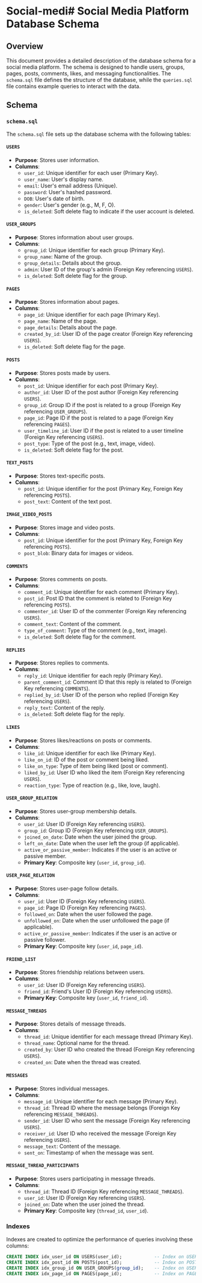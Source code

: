 # Social-medi# Social Media Platform Database Schema

## Overview

This document provides a detailed description of the database schema for a social media platform. The schema is designed to handle users, groups, pages, posts, comments, likes, and messaging functionalities. The `schema.sql` file defines the structure of the database, while the `queries.sql` file contains example queries to interact with the data.

## Schema

### `schema.sql`

The `schema.sql` file sets up the database schema with the following tables:

#### `USERS`

- **Purpose**: Stores user information.
- **Columns**:
  - `user_id`: Unique identifier for each user (Primary Key).
  - `user_name`: User's display name.
  - `email`: User's email address (Unique).
  - `password`: User's hashed password.
  - `DOB`: User's date of birth.
  - `gender`: User's gender (e.g., M, F, O).
  - `is_deleted`: Soft delete flag to indicate if the user account is deleted.

#### `USER_GROUPS`

- **Purpose**: Stores information about user groups.
- **Columns**:
  - `group_id`: Unique identifier for each group (Primary Key).
  - `group_name`: Name of the group.
  - `group_details`: Details about the group.
  - `admin`: User ID of the group's admin (Foreign Key referencing `USERS`).
  - `is_deleted`: Soft delete flag for the group.

#### `PAGES`

- **Purpose**: Stores information about pages.
- **Columns**:
  - `page_id`: Unique identifier for each page (Primary Key).
  - `page_name`: Name of the page.
  - `page_details`: Details about the page.
  - `created_by_id`: User ID of the page creator (Foreign Key referencing `USERS`).
  - `is_deleted`: Soft delete flag for the page.

#### `POSTS`

- **Purpose**: Stores posts made by users.
- **Columns**:
  - `post_id`: Unique identifier for each post (Primary Key).
  - `author_id`: User ID of the post author (Foreign Key referencing `USERS`).
  - `group_id`: Group ID if the post is related to a group (Foreign Key referencing `USER_GROUPS`).
  - `page_id`: Page ID if the post is related to a page (Foreign Key referencing `PAGES`).
  - `user_timeline_id`: User ID if the post is related to a user timeline (Foreign Key referencing `USERS`).
  - `post_type`: Type of the post (e.g., text, image, video).
  - `is_deleted`: Soft delete flag for the post.

#### `TEXT_POSTS`

- **Purpose**: Stores text-specific posts.
- **Columns**:
  - `post_id`: Unique identifier for the post (Primary Key, Foreign Key referencing `POSTS`).
  - `post_text`: Content of the text post.

#### `IMAGE_VIDEO_POSTS`

- **Purpose**: Stores image and video posts.
- **Columns**:
  - `post_id`: Unique identifier for the post (Primary Key, Foreign Key referencing `POSTS`).
  - `post_blob`: Binary data for images or videos.

#### `COMMENTS`

- **Purpose**: Stores comments on posts.
- **Columns**:
  - `comment_id`: Unique identifier for each comment (Primary Key).
  - `post_id`: Post ID that the comment is related to (Foreign Key referencing `POSTS`).
  - `commenter_id`: User ID of the commenter (Foreign Key referencing `USERS`).
  - `comment_text`: Content of the comment.
  - `type_of_comment`: Type of the comment (e.g., text, image).
  - `is_deleted`: Soft delete flag for the comment.

#### `REPLIES`

- **Purpose**: Stores replies to comments.
- **Columns**:
  - `reply_id`: Unique identifier for each reply (Primary Key).
  - `parent_comment_id`: Comment ID that this reply is related to (Foreign Key referencing `COMMENTS`).
  - `replied_by_id`: User ID of the person who replied (Foreign Key referencing `USERS`).
  - `reply_text`: Content of the reply.
  - `is_deleted`: Soft delete flag for the reply.

#### `LIKES`

- **Purpose**: Stores likes/reactions on posts or comments.
- **Columns**:
  - `like_id`: Unique identifier for each like (Primary Key).
  - `like_on_id`: ID of the post or comment being liked.
  - `like_on_type`: Type of item being liked (post or comment).
  - `liked_by_id`: User ID who liked the item (Foreign Key referencing `USERS`).
  - `reaction_type`: Type of reaction (e.g., like, love, laugh).

#### `USER_GROUP_RELATION`

- **Purpose**: Stores user-group membership details.
- **Columns**:
  - `user_id`: User ID (Foreign Key referencing `USERS`).
  - `group_id`: Group ID (Foreign Key referencing `USER_GROUPS`).
  - `joined_on_date`: Date when the user joined the group.
  - `left_on_date`: Date when the user left the group (if applicable).
  - `active_or_passive_member`: Indicates if the user is an active or passive member.
  - **Primary Key**: Composite key (`user_id`, `group_id`).

#### `USER_PAGE_RELATION`

- **Purpose**: Stores user-page follow details.
- **Columns**:
  - `user_id`: User ID (Foreign Key referencing `USERS`).
  - `page_id`: Page ID (Foreign Key referencing `PAGES`).
  - `followed_on`: Date when the user followed the page.
  - `unfollowed_on`: Date when the user unfollowed the page (if applicable).
  - `active_or_passive_member`: Indicates if the user is an active or passive follower.
  - **Primary Key**: Composite key (`user_id`, `page_id`).

#### `FRIEND_LIST`

- **Purpose**: Stores friendship relations between users.
- **Columns**:
  - `user_id`: User ID (Foreign Key referencing `USERS`).
  - `friend_id`: Friend's User ID (Foreign Key referencing `USERS`).
  - **Primary Key**: Composite key (`user_id`, `friend_id`).

#### `MESSAGE_THREADS`

- **Purpose**: Stores details of message threads.
- **Columns**:
  - `thread_id`: Unique identifier for each message thread (Primary Key).
  - `thread_name`: Optional name for the thread.
  - `created_by`: User ID who created the thread (Foreign Key referencing `USERS`).
  - `created_on`: Date when the thread was created.

#### `MESSAGES`

- **Purpose**: Stores individual messages.
- **Columns**:
  - `message_id`: Unique identifier for each message (Primary Key).
  - `thread_id`: Thread ID where the message belongs (Foreign Key referencing `MESSAGE_THREADS`).
  - `sender_id`: User ID who sent the message (Foreign Key referencing `USERS`).
  - `receiver_id`: User ID who received the message (Foreign Key referencing `USERS`).
  - `message_text`: Content of the message.
  - `sent_on`: Timestamp of when the message was sent.

#### `MESSAGE_THREAD_PARTICIPANTS`

- **Purpose**: Stores users participating in message threads.
- **Columns**:
  - `thread_id`: Thread ID (Foreign Key referencing `MESSAGE_THREADS`).
  - `user_id`: User ID (Foreign Key referencing `USERS`).
  - `joined_on`: Date when the user joined the thread.
  - **Primary Key**: Composite key (`thread_id`, `user_id`).

### Indexes

Indexes are created to optimize the performance of queries involving these columns:

```sql
CREATE INDEX idx_user_id ON USERS(user_id);            -- Index on USERS table for user_id
CREATE INDEX idx_post_id ON POSTS(post_id);            -- Index on POSTS table for post_id
CREATE INDEX idx_group_id ON USER_GROUPS(group_id);    -- Index on USER_GROUPS table for group_id
CREATE INDEX idx_page_id ON PAGES(page_id);            -- Index on PAGES table for page_ida-database-schema-project
